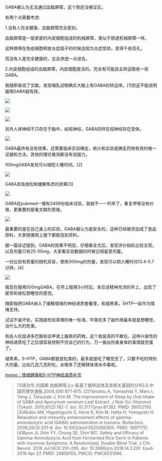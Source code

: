 GABA被认为无法通过血脑屏障，这个倒还没被证实。

有两个点需要考虑:

1.没有人完全健康，血脑屏障完全密封。

血脑屏障是一层紧密的内皮细胞组成的机械屏障，类似于肠道机械屏障一样。

这种屏障在免疫细胞释放炎症因子的时候会因为炎症受损，变得千疮百孔。

而没有人是完全健康的，总会渗透一点进去。

2.内皮细胞组成的血脑屏障，内皮细胞是活的，完全有可能自主转运吸收一些GABA。

我随即查阅了文献。发现哺乳动物确实大脑上有GABA的转运体。[1]但这不能说明服用GABA就有效。

![](https://picx.zhimg.com/v2-f0b635d6166a2fc7145599cd1ab7f380_720w.jpg?source=d16d100b)

![](https://picx.zhimg.com/v2-4795c7a312f03b486728db91306771b1_720w.jpg?source=d16d100b)

![](https://picx.zhimg.com/v2-c275e4f372473d4439fb5fecc5ecdb11_720w.jpg?source=d16d100b)




另外人体神经不只存在于脑中，如视神经，GABA同样在视神经存在受体。

![](https://picx.zhimg.com/v2-e40de5326e39bb9cd6f99ef489cdb79c_720w.jpg?source=d16d100b)

GABA最终有没有效果，还需要临床实验确定，统计和实验是确定药物有效的唯一证据和方法，其他的理论推测都没有说服力。

100mgGABA发现可以缩短入睡时间。[2]

![](https://picx.zhimg.com/v2-83b1d092fa14579228d68dac6a062938_720w.jpg?source=d16d100b)

GABA具有放松和缓解焦虑的效果[3]

![](https://pic1.zhimg.com/v2-ec0d50e1737e8de6879bf42d9bacbb26_720w.jpg?source=d16d100b)




GABA在pubmed一搜有3459份临床试验，我就不一一列举了，重复啰嗦没有价值，更重要的是看文献的思维。

![](https://picx.zhimg.com/v2-11b5f7e27ddacdbcbb7989aef119f1a2_720w.jpg?source=d16d100b)

最重要的是在自己身上的实验，GABA被认为是安全的，这种已经被添加成了食品原料，大家随便网上搜下都能找到资料。

据一篇综述提到，GABA的效果不明显，仔细看全文后，发现评价指标比较主观，以及剂量只有25-50mg，大家看实验数据的时候记得留意剂量。

一份比较有质量的随机双盲，使用300mg的剂量，发现可以把入睡时间13.4-5.7分钟。[4]




![](https://picx.zhimg.com/v2-d7fcea48a6ae30686f08e744ee6ebd88_720w.jpg?source=d16d100b)




我现在服用500mgGABA，在早上服用3小时后，本应该精神充沛的早上，出现了疲劳和放松想睡觉的感觉。

随即我把GABA纳入了缓解情绪的神经递质套餐里，和褪黑素，5HTP一起作为情绪支持。

试试不是坏处，实践是检验真理的唯一标准。毕竟吃多了副作用最多就是想睡觉，没什么大的危害。

有些人吃促进多巴胺和去甲肾上腺素的药物，这个我是真的不敢吃，这种兴奋性的神经递质吃了之后很容易控制不住自己的行为，万一做出伤害身体的事情就完蛋了。

褪黑素，5-HTP，GABA都是放松类的，最多就是吃了睡觉去了，只要不吃的特别大剂量，比如几克几克的吃，水喝多了还稀释体液水中毒呢。

[momo：情绪健康和5-HTP神经递质补充](https://zhuanlan.zhihu.com/p/721247671?utm_psn=1822079884123574272)

> [1]唐治华,刘国卿.血脑屏障上γ-氨基丁酸转运体及其相关基因的分布[J].中国药理学通报,2004,(08):871-875.
> [2]Yamatsu A, Yamashita Y, Maru I, Yang J, Tatsuzaki J, Kim M. The Improvement of Sleep by Oral Intake of GABA and Apocynum venetum Leaf Extract. J Nutr Sci Vitaminol (Tokyo). 2015;61(2):182-7. doi: 10.3177/jnsv.61.182. PMID: 26052150.
> [3]Abdou AM, Higashiguchi S, Horie K, Kim M, Hatta H, Yokogoshi H. Relaxation and immunity enhancement effects of gamma-aminobutyric acid (GABA) administration in humans. Biofactors. 2006;26(3):201-8. doi: 10.1002/biof.5520260305. PMID: 16971751.
> [4]Byun JI, Shin YY, Chung SE, Shin WC. Safety and Efficacy of Gamma-Aminobutyric Acid from Fermented Rice Germ in Patients with Insomnia Symptoms: A Randomized, Double-Blind Trial. J Clin Neurol. 2018 Jul;14(3):291-295. doi: 10.3988/jcn.2018.14.3.291. Epub 2018 Apr 27. PMID: 29856155; PMCID: PMC6031986.
